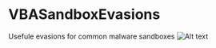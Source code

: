 # VBASandboxEvasions

Usefule evasions for common malware sandboxes
![Alt text](http://i.imgur.com/C9AIb2g.jpg?1 "Bypass this")
